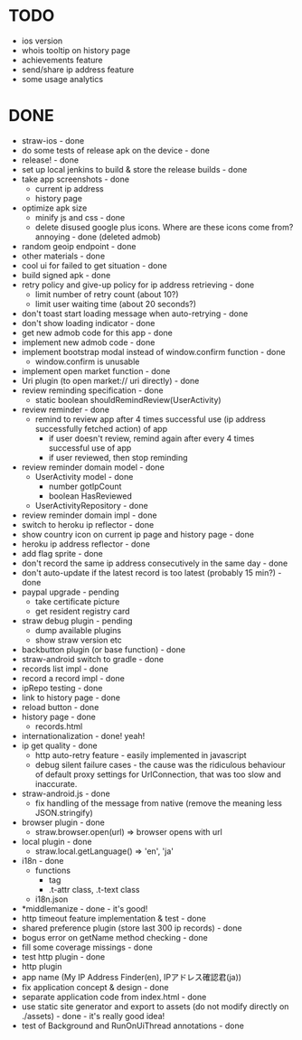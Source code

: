 # TODO

- ios version
- whois tooltip on history page
- achievements feature
- send/share ip address feature
- some usage analytics

# DONE
- straw-ios - done
- do some tests of release apk on the device - done
- release! - done
- set up local jenkins to build & store the release builds - done
- take app screenshots - done
  - current ip address
  - history page
- optimize apk size
  - minify js and css - done
  - delete disused google plus icons. Where are these icons come from? annoying - done (deleted admob)
- random geoip endpoint - done
- other materials - done
- cool ui for failed to get situation - done
- build signed apk - done
- retry policy and give-up policy for ip address retrieving - done
  - limit number of retry count (about 10?)
  - limit user waiting time (about 20 seconds?)
- don't toast start loading message when auto-retrying - done
- don't show loading indicator - done
- get new admob code for this app - done
- implement new admob code - done
- implement bootstrap modal instead of window.confirm function - done
  - window.confirm is unusable
- implement open market function - done
- Uri plugin (to open market:// uri directly) - done
- review reminding specification - done
  - static boolean shouldRemindReview(UserActivity)
- review reminder - done
  - remind to review app after 4 times successful use (ip address successfully fetched action) of app
    - if user doesn't review, remind again after every 4 times successful use of app
    - if user reviewed, then stop reminding
- review reminder domain model - done
  - UserActivity model - done
    - number gotIpCount
    - boolean HasReviewed
  - UserActivityRepository - done
- review reminder domain impl - done
- switch to heroku ip reflector - done
- show country icon on current ip page and history page - done
- heroku ip address reflector - done
- add flag sprite - done
- don't record the same ip address consecutively in the same day - done
- don't auto-update if the latest record is too latest (probably 15 min?) - done
- paypal upgrade - pending
  - take certificate picture
  - get resident registry card
- straw debug plugin - pending
  - dump available plugins
  - show straw version etc
- backbutton plugin (or base function) - done
- straw-android switch to gradle - done
- records list impl - done
- record a record impl - done
- ipRepo testing - done
- link to history page - done
- reload button - done
- history page - done
  - records.html
- internationalization - done! yeah!
- ip get quality - done
  - http auto-retry feature - easily implemented in javascript
  - debug silent failure cases - the cause was the ridiculous behaviour of default proxy settings for UrlConnection, that was too slow and inaccurate.
- straw-android.js - done
  - fix handling of the message from native (remove the meaning less JSON.stringify)
- browser plugin - done
  - straw.browser.open(url) => browser opens with url
- local plugin - done
  - straw.local.getLanguage() => 'en', 'ja'
- i18n - done
  - functions
    - <t> tag
    - .t-attr class, .t-text class
  - i18n.json
- *middlemanize - done - it's good!
- http timeout feature implementation & test - done
- shared preference plugin (store last 300 ip records) - done
- bogus error on getName method checking - done
- fill some coverage missings - done
- test http plugin - done
- http plugin
- app name (My IP Address Finder(en), IPアドレス確認君(ja))
- fix application concept & design - done
- separate application code from index.html - done
- use static site generator and export to assets (do not modify directly on ./assets) - done - it's really good idea!
- test of Background and RunOnUiThread annotations - done

